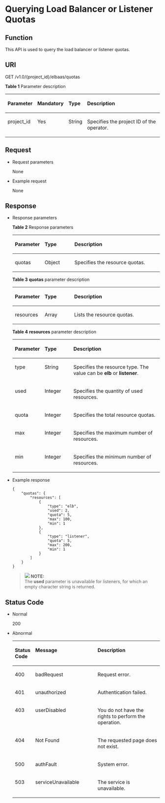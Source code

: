 # Querying Load Balancer or Listener Quotas<a name="EN-US_TOPIC_0096561521"></a>

## Function<a name="en-us_topic_0020100174_section33734921"></a>

This API is used to query the load balancer or listener quotas.

## URI<a name="en-us_topic_0020100174_section35178835"></a>

GET /v1.0/\{project\_id\}/elbaas/quotas

**Table  1**  Parameter description

<a name="en-us_topic_0020100174_table618348671617"></a>
<table><thead align="left"><tr id="en-us_topic_0020100174_row536444891617"><th class="cellrowborder" valign="top" width="16%" id="mcps1.2.5.1.1"><p id="en-us_topic_0020100174_p502363201617"><a name="en-us_topic_0020100174_p502363201617"></a><a name="en-us_topic_0020100174_p502363201617"></a>Parameter</p>
</th>
<th class="cellrowborder" valign="top" width="17%" id="mcps1.2.5.1.2"><p id="en-us_topic_0020100174_p426101401617"><a name="en-us_topic_0020100174_p426101401617"></a><a name="en-us_topic_0020100174_p426101401617"></a><strong id="b842352706192244"><a name="b842352706192244"></a><a name="b842352706192244"></a>Mandatory</strong></p>
</th>
<th class="cellrowborder" valign="top" width="12%" id="mcps1.2.5.1.3"><p id="en-us_topic_0020100174_p288693491617"><a name="en-us_topic_0020100174_p288693491617"></a><a name="en-us_topic_0020100174_p288693491617"></a><strong id="b842352706145623"><a name="b842352706145623"></a><a name="b842352706145623"></a>Type</strong></p>
</th>
<th class="cellrowborder" valign="top" width="55.00000000000001%" id="mcps1.2.5.1.4"><p id="en-us_topic_0020100174_p567159381617"><a name="en-us_topic_0020100174_p567159381617"></a><a name="en-us_topic_0020100174_p567159381617"></a>Description</p>
</th>
</tr>
</thead>
<tbody><tr id="en-us_topic_0020100174_row305882841617"><td class="cellrowborder" valign="top" width="16%" headers="mcps1.2.5.1.1 "><p id="p87851816121312"><a name="p87851816121312"></a><a name="p87851816121312"></a>project_id</p>
</td>
<td class="cellrowborder" valign="top" width="17%" headers="mcps1.2.5.1.2 "><p id="en-us_topic_0020100174_p342304371617"><a name="en-us_topic_0020100174_p342304371617"></a><a name="en-us_topic_0020100174_p342304371617"></a>Yes</p>
</td>
<td class="cellrowborder" valign="top" width="12%" headers="mcps1.2.5.1.3 "><p id="en-us_topic_0020100174_p212019881617"><a name="en-us_topic_0020100174_p212019881617"></a><a name="en-us_topic_0020100174_p212019881617"></a>String</p>
</td>
<td class="cellrowborder" valign="top" width="55.00000000000001%" headers="mcps1.2.5.1.4 "><p id="en-us_topic_0020100174_p396394561617"><a name="en-us_topic_0020100174_p396394561617"></a><a name="en-us_topic_0020100174_p396394561617"></a>Specifies the project ID of the operator.</p>
</td>
</tr>
</tbody>
</table>

## Request<a name="en-us_topic_0020100174_section48174063"></a>

-   Request parameters

    None


-   Example request

    None


## Response<a name="en-us_topic_0020100174_section30913391"></a>

-   Response parameters

    **Table  2**  Response parameters

    <a name="en-us_topic_0020100174_table951448410185"></a>
    <table><thead align="left"><tr id="en-us_topic_0020100174_row269956210185"><th class="cellrowborder" valign="top" width="15%" id="mcps1.2.4.1.1"><p id="en-us_topic_0020100174_p1733794910185"><a name="en-us_topic_0020100174_p1733794910185"></a><a name="en-us_topic_0020100174_p1733794910185"></a>Parameter</p>
    </th>
    <th class="cellrowborder" valign="top" width="21%" id="mcps1.2.4.1.2"><p id="en-us_topic_0020100174_p6219660010185"><a name="en-us_topic_0020100174_p6219660010185"></a><a name="en-us_topic_0020100174_p6219660010185"></a><strong id="b1016279634"><a name="b1016279634"></a><a name="b1016279634"></a>Type</strong></p>
    </th>
    <th class="cellrowborder" valign="top" width="64%" id="mcps1.2.4.1.3"><p id="en-us_topic_0020100174_p475984410185"><a name="en-us_topic_0020100174_p475984410185"></a><a name="en-us_topic_0020100174_p475984410185"></a>Description</p>
    </th>
    </tr>
    </thead>
    <tbody><tr id="en-us_topic_0020100174_row410792510185"><td class="cellrowborder" valign="top" width="15%" headers="mcps1.2.4.1.1 "><p id="en-us_topic_0020100174_p6430652610185"><a name="en-us_topic_0020100174_p6430652610185"></a><a name="en-us_topic_0020100174_p6430652610185"></a>quotas</p>
    </td>
    <td class="cellrowborder" valign="top" width="21%" headers="mcps1.2.4.1.2 "><p id="en-us_topic_0020100174_p4144608710185"><a name="en-us_topic_0020100174_p4144608710185"></a><a name="en-us_topic_0020100174_p4144608710185"></a>Object</p>
    </td>
    <td class="cellrowborder" valign="top" width="64%" headers="mcps1.2.4.1.3 "><p id="en-us_topic_0020100174_p168984810185"><a name="en-us_topic_0020100174_p168984810185"></a><a name="en-us_topic_0020100174_p168984810185"></a>Specifies the resource quotas.</p>
    </td>
    </tr>
    </tbody>
    </table>

    **Table  3** **quotas**  parameter description

    <a name="en-us_topic_0020100174_table40566376102127"></a>
    <table><thead align="left"><tr id="en-us_topic_0020100174_row47343998102127"><th class="cellrowborder" valign="top" width="15%" id="mcps1.2.4.1.1"><p id="en-us_topic_0020100174_p9658647102127"><a name="en-us_topic_0020100174_p9658647102127"></a><a name="en-us_topic_0020100174_p9658647102127"></a>Parameter</p>
    </th>
    <th class="cellrowborder" valign="top" width="21%" id="mcps1.2.4.1.2"><p id="en-us_topic_0020100174_p44152912102127"><a name="en-us_topic_0020100174_p44152912102127"></a><a name="en-us_topic_0020100174_p44152912102127"></a><strong id="b1945712773"><a name="b1945712773"></a><a name="b1945712773"></a>Type</strong></p>
    </th>
    <th class="cellrowborder" valign="top" width="64%" id="mcps1.2.4.1.3"><p id="en-us_topic_0020100174_p19616081102127"><a name="en-us_topic_0020100174_p19616081102127"></a><a name="en-us_topic_0020100174_p19616081102127"></a>Description</p>
    </th>
    </tr>
    </thead>
    <tbody><tr id="en-us_topic_0020100174_row45398723102127"><td class="cellrowborder" valign="top" width="15%" headers="mcps1.2.4.1.1 "><p id="en-us_topic_0020100174_p53417933102127"><a name="en-us_topic_0020100174_p53417933102127"></a><a name="en-us_topic_0020100174_p53417933102127"></a>resources</p>
    </td>
    <td class="cellrowborder" valign="top" width="21%" headers="mcps1.2.4.1.2 "><p id="en-us_topic_0020100174_p31885336102127"><a name="en-us_topic_0020100174_p31885336102127"></a><a name="en-us_topic_0020100174_p31885336102127"></a>Array</p>
    </td>
    <td class="cellrowborder" valign="top" width="64%" headers="mcps1.2.4.1.3 "><p id="en-us_topic_0020100174_p24743468102127"><a name="en-us_topic_0020100174_p24743468102127"></a><a name="en-us_topic_0020100174_p24743468102127"></a>Lists the resource quotas.</p>
    </td>
    </tr>
    </tbody>
    </table>

    **Table  4** **resources**  parameter description

    <a name="en-us_topic_0020100174_table5936749910208"></a>
    <table><thead align="left"><tr id="en-us_topic_0020100174_row3030106010208"><th class="cellrowborder" valign="top" width="16%" id="mcps1.2.4.1.1"><p id="en-us_topic_0020100174_p3846681610208"><a name="en-us_topic_0020100174_p3846681610208"></a><a name="en-us_topic_0020100174_p3846681610208"></a>Parameter</p>
    </th>
    <th class="cellrowborder" valign="top" width="20%" id="mcps1.2.4.1.2"><p id="en-us_topic_0020100174_p2880442510208"><a name="en-us_topic_0020100174_p2880442510208"></a><a name="en-us_topic_0020100174_p2880442510208"></a><strong id="b34131932"><a name="b34131932"></a><a name="b34131932"></a>Type</strong></p>
    </th>
    <th class="cellrowborder" valign="top" width="64%" id="mcps1.2.4.1.3"><p id="en-us_topic_0020100174_p5145709410208"><a name="en-us_topic_0020100174_p5145709410208"></a><a name="en-us_topic_0020100174_p5145709410208"></a>Description</p>
    </th>
    </tr>
    </thead>
    <tbody><tr id="en-us_topic_0020100174_row727510410208"><td class="cellrowborder" valign="top" width="16%" headers="mcps1.2.4.1.1 "><p id="en-us_topic_0020100174_p5241254210208"><a name="en-us_topic_0020100174_p5241254210208"></a><a name="en-us_topic_0020100174_p5241254210208"></a>type</p>
    </td>
    <td class="cellrowborder" valign="top" width="20%" headers="mcps1.2.4.1.2 "><p id="en-us_topic_0020100174_p1755751310208"><a name="en-us_topic_0020100174_p1755751310208"></a><a name="en-us_topic_0020100174_p1755751310208"></a>String</p>
    </td>
    <td class="cellrowborder" valign="top" width="64%" headers="mcps1.2.4.1.3 "><p id="en-us_topic_0020100174_p1287242410208"><a name="en-us_topic_0020100174_p1287242410208"></a><a name="en-us_topic_0020100174_p1287242410208"></a>Specifies the resource type. The value can be <strong id="b842352706173642"><a name="b842352706173642"></a><a name="b842352706173642"></a>elb</strong> or <strong id="b842352706173646"><a name="b842352706173646"></a><a name="b842352706173646"></a>listener</strong>.</p>
    </td>
    </tr>
    <tr id="en-us_topic_0020100174_row4874295510208"><td class="cellrowborder" valign="top" width="16%" headers="mcps1.2.4.1.1 "><p id="en-us_topic_0020100174_p5586525210208"><a name="en-us_topic_0020100174_p5586525210208"></a><a name="en-us_topic_0020100174_p5586525210208"></a>used</p>
    </td>
    <td class="cellrowborder" valign="top" width="20%" headers="mcps1.2.4.1.2 "><p id="en-us_topic_0020100174_p2879152510208"><a name="en-us_topic_0020100174_p2879152510208"></a><a name="en-us_topic_0020100174_p2879152510208"></a>Integer</p>
    </td>
    <td class="cellrowborder" valign="top" width="64%" headers="mcps1.2.4.1.3 "><p id="en-us_topic_0020100174_p5041218310208"><a name="en-us_topic_0020100174_p5041218310208"></a><a name="en-us_topic_0020100174_p5041218310208"></a>Specifies the quantity of used resources.</p>
    </td>
    </tr>
    <tr id="en-us_topic_0020100174_row5105646510208"><td class="cellrowborder" valign="top" width="16%" headers="mcps1.2.4.1.1 "><p id="en-us_topic_0020100174_p4193303910208"><a name="en-us_topic_0020100174_p4193303910208"></a><a name="en-us_topic_0020100174_p4193303910208"></a>quota</p>
    </td>
    <td class="cellrowborder" valign="top" width="20%" headers="mcps1.2.4.1.2 "><p id="en-us_topic_0020100174_p4113300910208"><a name="en-us_topic_0020100174_p4113300910208"></a><a name="en-us_topic_0020100174_p4113300910208"></a>Integer</p>
    </td>
    <td class="cellrowborder" valign="top" width="64%" headers="mcps1.2.4.1.3 "><p id="en-us_topic_0020100174_p4343945610208"><a name="en-us_topic_0020100174_p4343945610208"></a><a name="en-us_topic_0020100174_p4343945610208"></a>Specifies the total resource quotas.</p>
    </td>
    </tr>
    <tr id="en-us_topic_0020100174_row296714099521"><td class="cellrowborder" valign="top" width="16%" headers="mcps1.2.4.1.1 "><p id="en-us_topic_0020100174_p545739069521"><a name="en-us_topic_0020100174_p545739069521"></a><a name="en-us_topic_0020100174_p545739069521"></a>max</p>
    </td>
    <td class="cellrowborder" valign="top" width="20%" headers="mcps1.2.4.1.2 "><p id="en-us_topic_0020100174_p584102979521"><a name="en-us_topic_0020100174_p584102979521"></a><a name="en-us_topic_0020100174_p584102979521"></a>Integer</p>
    </td>
    <td class="cellrowborder" valign="top" width="64%" headers="mcps1.2.4.1.3 "><p id="en-us_topic_0020100174_p336135799521"><a name="en-us_topic_0020100174_p336135799521"></a><a name="en-us_topic_0020100174_p336135799521"></a>Specifies the maximum number of resources.</p>
    </td>
    </tr>
    <tr id="en-us_topic_0020100174_row90942879526"><td class="cellrowborder" valign="top" width="16%" headers="mcps1.2.4.1.1 "><p id="en-us_topic_0020100174_p655486439526"><a name="en-us_topic_0020100174_p655486439526"></a><a name="en-us_topic_0020100174_p655486439526"></a>min</p>
    </td>
    <td class="cellrowborder" valign="top" width="20%" headers="mcps1.2.4.1.2 "><p id="en-us_topic_0020100174_p78398969526"><a name="en-us_topic_0020100174_p78398969526"></a><a name="en-us_topic_0020100174_p78398969526"></a>Integer</p>
    </td>
    <td class="cellrowborder" valign="top" width="64%" headers="mcps1.2.4.1.3 "><p id="en-us_topic_0020100174_p310518629526"><a name="en-us_topic_0020100174_p310518629526"></a><a name="en-us_topic_0020100174_p310518629526"></a>Specifies the minimum number of resources.</p>
    </td>
    </tr>
    </tbody>
    </table>


-   Example response

    ```
    {
        "quotas": {
            "resources": [
                {
                    "type": "elb",
                    "used": 2,
                    "quota": 5,
                    "max": 100,
                    "min": 1
                },
                {
                    "type": "listener",
                    "quota": 5,
                    "max": 200,
                    "min": 1
                }
            ]
        }
    }
    ```

    >![](/images/icon-note.gif) **NOTE:**   
    >The  **used**  parameter is unavailable for listeners, for which an empty character string is returned.  


## Status Code<a name="en-us_topic_0020100174_section9785067"></a>

-   Normal

    200

-   Abnormal

    <a name="en-us_topic_0020100174_table45362997151624"></a>
    <table><thead align="left"><tr id="en-us_topic_0020100174_row56461172151624"><th class="cellrowborder" valign="top" width="10.299999999999999%" id="mcps1.1.4.1.1"><p id="en-us_topic_0020100174_p9952202151624"><a name="en-us_topic_0020100174_p9952202151624"></a><a name="en-us_topic_0020100174_p9952202151624"></a>Status Code</p>
    </th>
    <th class="cellrowborder" valign="top" width="43.46%" id="mcps1.1.4.1.2"><p id="p18704142212229"><a name="p18704142212229"></a><a name="p18704142212229"></a>Message</p>
    </th>
    <th class="cellrowborder" valign="top" width="46.239999999999995%" id="mcps1.1.4.1.3"><p id="en-us_topic_0020100174_p822070151624"><a name="en-us_topic_0020100174_p822070151624"></a><a name="en-us_topic_0020100174_p822070151624"></a>Description</p>
    </th>
    </tr>
    </thead>
    <tbody><tr id="en-us_topic_0020100174_row66587677151624"><td class="cellrowborder" valign="top" width="10.299999999999999%" headers="mcps1.1.4.1.1 "><p id="en-us_topic_0020100174_p24892777151624"><a name="en-us_topic_0020100174_p24892777151624"></a><a name="en-us_topic_0020100174_p24892777151624"></a>400</p>
    </td>
    <td class="cellrowborder" valign="top" width="43.46%" headers="mcps1.1.4.1.2 "><p id="p7639433202219"><a name="p7639433202219"></a><a name="p7639433202219"></a>badRequest</p>
    </td>
    <td class="cellrowborder" valign="top" width="46.239999999999995%" headers="mcps1.1.4.1.3 "><p id="en-us_topic_0020100174_p3049090151624"><a name="en-us_topic_0020100174_p3049090151624"></a><a name="en-us_topic_0020100174_p3049090151624"></a>Request error.</p>
    </td>
    </tr>
    <tr id="en-us_topic_0020100174_row27441815151624"><td class="cellrowborder" valign="top" width="10.299999999999999%" headers="mcps1.1.4.1.1 "><p id="en-us_topic_0020100174_p8194509151624"><a name="en-us_topic_0020100174_p8194509151624"></a><a name="en-us_topic_0020100174_p8194509151624"></a>401</p>
    </td>
    <td class="cellrowborder" valign="top" width="43.46%" headers="mcps1.1.4.1.2 "><p id="p18639103312225"><a name="p18639103312225"></a><a name="p18639103312225"></a>unauthorized</p>
    </td>
    <td class="cellrowborder" valign="top" width="46.239999999999995%" headers="mcps1.1.4.1.3 "><p id="en-us_topic_0020100174_p59775492151624"><a name="en-us_topic_0020100174_p59775492151624"></a><a name="en-us_topic_0020100174_p59775492151624"></a>Authentication failed.</p>
    </td>
    </tr>
    <tr id="en-us_topic_0020100174_row1108519151624"><td class="cellrowborder" valign="top" width="10.299999999999999%" headers="mcps1.1.4.1.1 "><p id="en-us_topic_0020100174_p22681218151624"><a name="en-us_topic_0020100174_p22681218151624"></a><a name="en-us_topic_0020100174_p22681218151624"></a>403</p>
    </td>
    <td class="cellrowborder" valign="top" width="43.46%" headers="mcps1.1.4.1.2 "><p id="p26391233102211"><a name="p26391233102211"></a><a name="p26391233102211"></a>userDisabled</p>
    </td>
    <td class="cellrowborder" valign="top" width="46.239999999999995%" headers="mcps1.1.4.1.3 "><p id="en-us_topic_0020100174_p25239345151624"><a name="en-us_topic_0020100174_p25239345151624"></a><a name="en-us_topic_0020100174_p25239345151624"></a>You do not have the rights to perform the operation.</p>
    </td>
    </tr>
    <tr id="en-us_topic_0020100174_row25827516151624"><td class="cellrowborder" valign="top" width="10.299999999999999%" headers="mcps1.1.4.1.1 "><p id="en-us_topic_0020100174_p11654021151624"><a name="en-us_topic_0020100174_p11654021151624"></a><a name="en-us_topic_0020100174_p11654021151624"></a>404</p>
    </td>
    <td class="cellrowborder" valign="top" width="43.46%" headers="mcps1.1.4.1.2 "><p id="p1163943313228"><a name="p1163943313228"></a><a name="p1163943313228"></a>Not Found</p>
    </td>
    <td class="cellrowborder" valign="top" width="46.239999999999995%" headers="mcps1.1.4.1.3 "><p id="en-us_topic_0020100174_p4451606151624"><a name="en-us_topic_0020100174_p4451606151624"></a><a name="en-us_topic_0020100174_p4451606151624"></a>The requested page does not exist.</p>
    </td>
    </tr>
    <tr id="en-us_topic_0020100174_row40064457151624"><td class="cellrowborder" valign="top" width="10.299999999999999%" headers="mcps1.1.4.1.1 "><p id="en-us_topic_0020100174_p23995610151624"><a name="en-us_topic_0020100174_p23995610151624"></a><a name="en-us_topic_0020100174_p23995610151624"></a>500</p>
    </td>
    <td class="cellrowborder" valign="top" width="43.46%" headers="mcps1.1.4.1.2 "><p id="p96391733112217"><a name="p96391733112217"></a><a name="p96391733112217"></a>authFault</p>
    </td>
    <td class="cellrowborder" valign="top" width="46.239999999999995%" headers="mcps1.1.4.1.3 "><p id="en-us_topic_0020100174_p64596296151624"><a name="en-us_topic_0020100174_p64596296151624"></a><a name="en-us_topic_0020100174_p64596296151624"></a>System error.</p>
    </td>
    </tr>
    <tr id="en-us_topic_0020100174_row44495757151624"><td class="cellrowborder" valign="top" width="10.299999999999999%" headers="mcps1.1.4.1.1 "><p id="en-us_topic_0020100174_p47386577151624"><a name="en-us_topic_0020100174_p47386577151624"></a><a name="en-us_topic_0020100174_p47386577151624"></a>503</p>
    </td>
    <td class="cellrowborder" valign="top" width="43.46%" headers="mcps1.1.4.1.2 "><p id="p1864093382212"><a name="p1864093382212"></a><a name="p1864093382212"></a>serviceUnavailable</p>
    </td>
    <td class="cellrowborder" valign="top" width="46.239999999999995%" headers="mcps1.1.4.1.3 "><p id="en-us_topic_0020100174_p13107492151624"><a name="en-us_topic_0020100174_p13107492151624"></a><a name="en-us_topic_0020100174_p13107492151624"></a>The service is unavailable.</p>
    </td>
    </tr>
    </tbody>
    </table>


